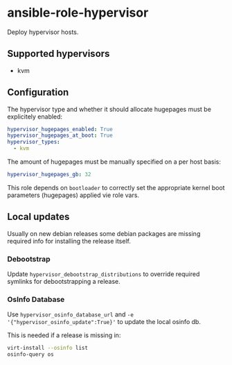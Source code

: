 ansible-role-hypervisor
=======================

Deploy hypervisor hosts.

Supported hypervisors
---------------------

- kvm

Configuration
-------------

The hypervisor type and whether it should allocate hugepages must be explicitely enabled:

```yaml
hypervisor_hugepages_enabled: True
hypervisor_hugepages_at_boot: True
hypervisor_types:
  - kvm
```

The amount of hugepages must be manually specified on a per host basis:

```yaml
hypervisor_hugepages_gb: 32
```

This role depends on `bootloader` to correctly set the appropriate kernel boot parameters (hugepages) applied vie role vars.

Local updates
-------------

Usually on new debian releases some debian packages are missing required info for installing the release itself.

### Debootstrap

Update `hypervisor_debootstrap_distributions` to override required symlinks for debootstrapping a release.

### OsInfo Database

Use `hypervisor_osinfo_database_url` and `-e '{"hypervisor_osinfo_update":True}'` to update the local osinfo db.

This is needed if a release is missing in:

```bash
virt-install --osinfo list
osinfo-query os
```
